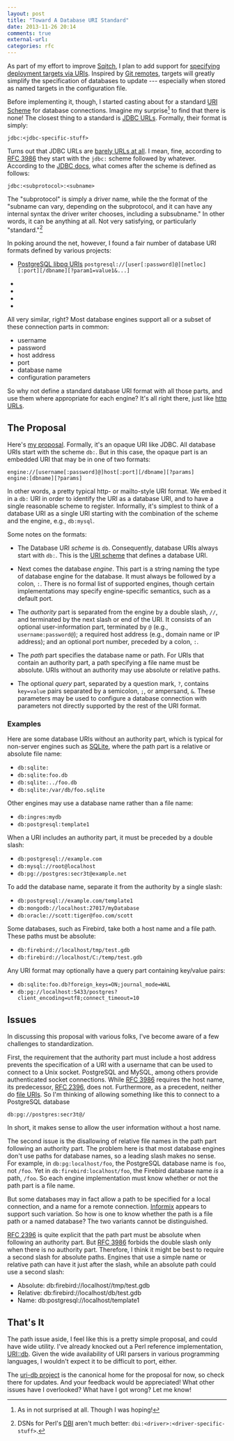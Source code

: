 ```yaml
---
layout: post
title: "Toward A Database URI Standard"
date: 2013-11-26 20:14
comments: true
external-url: 
categories: rfc
---
```


As part of my effort to improve [Sqitch], I plan to add support for [specifying
deployment targets via URIs]. Inspired by [Git remotes], targets will greatly
simplify the specification of databases to update --- especially when stored as
named targets in the configuration file.

Before implementing it, though, I started casting about for a standard
[URI Scheme] for database connections. Imagine my surprise[^1] to find that
there is none! The closest thing to a standard is [JDBC URLs]. Formally, their
format is simply:

    jdbc:<jdbc-specific-stuff>

Turns out that JDBC URLs are [barely URLs at all]. I mean, fine, according to
[RFC 3986] they start with the `jdbc:` scheme followed by whatever. According
to the [JDBC docs], what comes after the scheme is defined as follows:

    jdbc:<subprotocol>:<subname>

The "subprotocol" is simply a driver name, while the the format of the "subname
can vary, depending on the subprotocol, and it can have any internal syntax the
driver writer chooses, including a subsubname." In other words, it can be
anything at all. Not very satisfying, or particularly "standard."[^2]

In poking around the net, however, I found a fair number of database URI
formats defined by various projects:

* [PostgreSQL libpq URIs]
  `postgresql://[user[:password]@][netloc][:port][/dbname][?param1=value1&...]`

* [SQLAlchemy URLs]:
  `dialect[+driver:]//[username[:password]@host[:port]/database`
  
* [Stackato database URLs]:
  `protocol://[username[:password]@host[:port]/database_name`
  
* [Django database URLs]:
  `ENGINE://[USER[:PASSWORD]@][HOST][:PORT]/DATABASE`

* [Rails database URLs]:
  `adapter://[userinfo@][hostname][:port]/database`

All very similar, right? Most database engines support all or a subset of these
connection parts in common:

* username
* password
* host address
* port
* database name
* configuration parameters

So why not define a standard database URI format with all those parts, and use
them where appropriate for each engine? It's all right there, just like
[http URLs].

The Proposal
------------

Here's [my proposal]. Formally, it's an opaque URI like JDBC. All database URIs
start with the scheme `db:`. But in this case, the opaque part is an embedded
URI that may be in one of two formats:

    engine://[username[:password]@]host[:port][/dbname][?params]
    engine:[dbname][?params]

In other words, a pretty typical http- or mailto-style URI format. We embed it
in a `db:` URI in order to identify the URI as a database URI, and to have a
single reasonable scheme to register. Informally, it's simplest to think of a
database URI as a single URI starting with the combination of the scheme and
the engine, e.g., `db:mysql`.

Some notes on the formats:

* The Database URI *scheme* is `db`. Consequently, database URIs always start
  with `db:`. This is the [URI scheme] that defines a database URI.

* Next comes the database *engine*. This part is a string naming the type of
  database engine for the database. It must always be followed by a colon, `:`.
  There is no formal list of supported engines, though certain implementations
  may specify engine-specific semantics, such as a default port.

* The *authority* part is separated from the engine by a double slash, `//`,
  and terminated by the next slash or end of the URI. It consists of an
  optional user-information part, terminated by `@` (e.g.,
  `username:password@`); a required host address (e.g., domain name or IP
  address); and an optional port number, preceded by a colon, `:`.

* The *path* part specifies the database name or path. For URIs that contain
  an authority part, a path specifying a file name must be absolute. URIs
  without an authority may use absolute or relative paths.

* The optional *query* part, separated by a question mark, `?`, contains
  `key=value` pairs separated by a semicolon, `;`, or ampersand, `&`. These
  parameters may be used to configure a database connection with parameters not
  directly supported by the rest of the URI format.

### Examples ###

Here are some database URIs without an authority part, which is typical for
non-server engines such as [SQLite], where the path part is a relative or
absolute file name:

* `db:sqlite:`
* `db:sqlite:foo.db`
* `db:sqlite:../foo.db`
* `db:sqlite:/var/db/foo.sqlite`

Other engines may use a database name rather than a file name:

* `db:ingres:mydb`
* `db:postgresql:template1`

When a URI includes an authority part, it must be preceded by a double slash:

* `db:postgresql://example.com`
* `db:mysql://root@localhost`
* `db:pg://postgres:secr3t@example.net`

To add the database name, separate it from the authority by a single slash:

* `db:postgresql://example.com/template1`
* `db:mongodb://localhost:27017/myDatabase`
* `db:oracle://scott:tiger@foo.com/scott`

Some databases, such as Firebird, take both a host name and a file path.
These paths must be absolute:

* `db:firebird://localhost/tmp/test.gdb`
* `db:firebird://localhost/C:/temp/test.gdb`

Any URI format may optionally have a query part containing key/value pairs:

* `db:sqlite:foo.db?foreign_keys=ON;journal_mode=WAL`
* `db:pg://localhost:5433/postgres?client_encoding=utf8;connect_timeout=10`

Issues
------

In discussing this proposal with various folks, I've become aware of a few
challenges to standardization.

First, the requirement that the authority part must include a host address
prevents the specification of a URI with a username that can be used to connect
to a Unix socket. PostgreSQL and MySQL, among others provide authenticated
socket connections. While [RFC 3986] requires the host name, its predecessor,
[RFC 2396], does not. Furthermore, as a precedent, neither do [file URIs]. So
I'm thinking of allowing something like this to connect to a PostgreSQL database

    db:pg://postgres:secr3t@/

In short, it makes sense to allow the user information without a host name.

The second issue is the disallowing of relative file names in the path part
following an authority part. The problem here is that most database engines
don't use paths for database names, so a leading slash makes no sense. For
example, in `db:pg:localhost/foo`, the PostgreSQL database name is `foo`, not
`/foo`. Yet in `db:firebird:localhost/foo`, the Firebird database name *is* a
path, `/foo`. So each engine implementation must know whether or not the path
part is a file name.

But some databases may in fact allow a path to be specified for a local
connection, and a name for a remote connection. [Informix] appears to support
such variation. So how is one to know whether the path is a file path or a
named database? The two variants cannot be distinguished.

[RFC 2396] is quite explicit that the path part must be absolute when following
an authority part. But [RFC 3986] forbids the double slash only when there is
no authority part. Therefore, I think it might be best to require a second
slash for absolute paths. Engines that use a simple name or relative path can
have it just after the slash, while an absolute path could use a second slash:

* Absolute: db:firebird://localhost//tmp/test.gdb
* Relative: db:firebird://localhost/db/test.gdb
* Name: db:postgresql://localhost/template1

That's It
---------

The path issue aside, I feel like this is a pretty simple proposal, and could
have wide utility. I've already knocked out a Perl reference implementation,
[URI::db]. Given the wide availability of URI parsers in various programming
languages, I wouldn't expect it to be difficult to port, either.

The [uri-db project] is the canonical home for the proposal for now, so check
there for updates. And your feedback would be appreciated! What other issues
have I overlooked? What have I got wrong? Let me know!

[^1]: As in not surprised at all. Though I was hoping!
[^2]: DSNs for Perl's [DBI](https://metacpan.org/module/DBI "MetaCPAN: DBI") aren't much better: `dbi:<driver>:<driver-specific-stuff>`.

[Sqitch]: http://sqitch.org/ "Sane database change management"
[specifying deployment targets via URIs]: https://github.com/theory/sqitch/issues/100 "Issue #100: “Add target command to configure target databases”"
[Git remotes]: http://git-scm.com/book/en/Git-Basics-Working-with-Remotes "Git Basics - Working with Remotes"
[URI Scheme]: http://en.wikipedia.org/wiki/URI_scheme "Wikipedia: “URI Scheme”"
[JDBC URLs]: http://www.jguru.com/faq/view.jsp?EID=690 "jGuru: “What is a database URL?”"
[barely URLs at all]: https://groups.google.com/forum/#!topic/comp.lang.java.programmer/twkIYNaDS64 "comp.lang.java.programmer: ”JDBC URLs ...not really URLs?“"
[RFC 3986]: http://www.ietf.org/rfc/rfc3986.txt "Uniform Resource Identifier (URI): Generic Syntax"
[RFC 2396]: http://www.ietf.org/rfc/rfc3986.txt "Uniform Resource Identifiers (URI): Generic Syntax"
[JDBC docs]: http://docs.oracle.com/javase/6/docs/technotes/guides/jdbc/getstart/connection.html#997649 "Getting Started with the JDBC API: “JDBC URLs”" 
[PostgreSQL libpq URIs]: http://www.postgresql.org/docs/9.3/static/libpq-connect.html#LIBPQ-CONNSTRING "PostgreSQL Documentation: “Connection Strings”"
[SQLAlchemy URLs]: http://docs.sqlalchemy.org/en/rel_0_9/core/engines.html#database-urls "SQLAlchemy Documentation: “Database Urls”"
[Stackato database URLs]: http://docs.stackato.com/3.0/user/services/data-services.html#database-url "Stackato Documentation: “DATABASE_URL”"
[Django database URLs]: https://github.com/kennethreitz/dj-database-url "DJ-Database-URL on GitHub"
[Rails database URLs]: https://github.com/glenngillen/rails-database-url "rails-database-url on GitHub"
[http URLs]: http://tools.ietf.org/html/rfc2616#page-19 "RFC 2616: “http URL”"
[my proposal]: https://github.com/theory/uri-db "Database URI on GitHub"
[URI scheme]: http://en.wikipedia.org/wiki/URI_scheme "Wikipedia: “URI scheme”"
[SQLite]: http://sqlite.org/ "SQLite Home Page"
[file URIs]: http://en.wikipedia.org/wiki/File_URI_scheme#Examples "Wikipedia: “File URI Scheme: Examples”"
[Informix]: https://metacpan.org/pod/DBD::Informix#INFORMIX-CONNECTION-SEMANTICS "MetaCPAN: “Informix Connection Semantics”"
[URI::db]: https://github.com/theory/uri-db/blob/master/lib/URI/db.pm "URI::db on GitHub"
[uri-db project]: https://github.com/theory/uri-db/ "uri-db on GitHub"